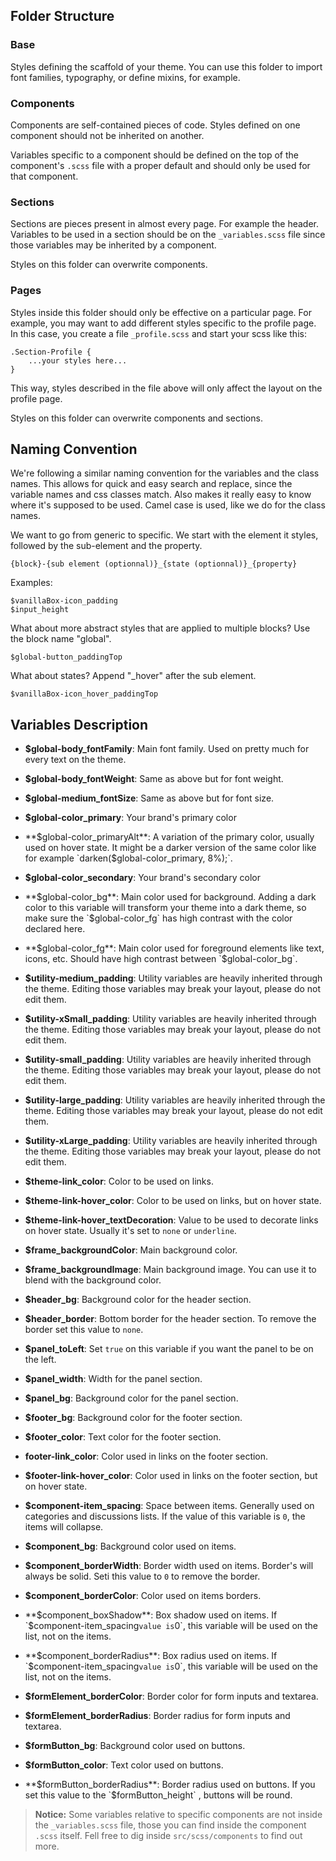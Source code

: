## Folder Structure

### Base

Styles defining the scaffold of your theme. You can use this folder to import font families, typography, or define mixins, for example.

### Components

Components are self-contained pieces of code. Styles defined on one component should not be inherited on another.

Variables specific to a component should be defined on the top of the component's `.scss` file with a proper default and should only be used for that component.

### Sections

Sections are pieces present in almost every page. For example the header. Variables to be used in a section should be on the `_variables.scss` file since those variables may be inherited by a component.

Styles on this folder can overwrite components.

### Pages

Styles inside this folder should only be effective on a particular page. For example, you may want to add different styles specific to the profile page. In this case, you create a file `_profile.scss` and start your scss like this:

```
.Section-Profile {
    ...your styles here...
}
```

This way, styles described in the file above will only affect the layout on the profile page.

Styles on this folder can overwrite components and sections.

## Naming Convention

We're following a similar naming convention for the variables and the class names. This allows for quick and easy search and replace, since the variable names and css classes match. Also makes it really easy to know where it's supposed to be used. Camel case is used, like we do for the class names.

We want to go from generic to specific. We start with the element it styles, followed by the sub-element and the property.

```
{block}-{sub element (optionnal)}_{state (optionnal)}_{property}
```

Examples:

```
$vanillaBox-icon_padding
$input_height
```

What about more abstract styles that are applied to multiple blocks? Use the block name "global".

```
$global-button_paddingTop
```

What about states? Append "_hover" after the sub element.

```
$vanillaBox-icon_hover_paddingTop
```

## Variables Description

- **$global-body_fontFamily**: Main font family. Used on pretty much for every text on the theme.
- **$global-body_fontWeight**: Same as above but for font weight.
- **$global-medium_fontSize**: Same as above but for font size.
- **$global-color_primary**: Your brand's primary color
- **$global-color_primaryAlt**: A variation of the primary color, usually used on hover state. It might be a darker version of the same color like for example `darken($global-color_primary, 8%);`.
- **$global-color_secondary**: Your brand's secondary color
- **$global-color_bg**: Main color used for background. Adding a dark color to this variable will transform your theme into a dark theme, so make sure the `$global-color_fg` has high contrast with the color declared here.
- **$global-color_fg**: Main color used for foreground elements like text, icons, etc. Should have high contrast between `$global-color_bg`.



- **$utility-medium_padding**: Utility variables are heavily inherited through the theme. Editing those variables may break your layout, please do not edit them.
- **$utility-xSmall_padding**: Utility variables are heavily inherited through the theme. Editing those variables may break your layout, please do not edit them.
- **$utility-small_padding**: Utility variables are heavily inherited through the theme. Editing those variables may break your layout, please do not edit them.
- **$utility-large_padding**: Utility variables are heavily inherited through the theme. Editing those variables may break your layout, please do not edit them.
- **$utility-xLarge_padding**: Utility variables are heavily inherited through the theme. Editing those variables may break your layout, please do not edit them.



- **$theme-link_color**: Color to be used on links.
- **$theme-link-hover_color**: Color to be used on links, but on hover state.
- **$theme-link-hover_textDecoration**: Value to be used to decorate links on hover state. Usually it's set to `none` or `underline`.



- **$frame_backgroundColor**: Main background color.
- **$frame_backgroundImage**: Main background image. You can use it to blend with the background color.



- **$header_bg**: Background color for the header section.
- **$header_border**: Bottom border for the header section. To remove the border set this value to `none`.



- **$panel_toLeft**: Set `true` on this variable if you want the panel to be on the left.
- **$panel_width**: Width for the panel section.
- **$panel_bg**: Background color for the panel section.



- **$footer_bg**: Background color for the footer section.
- **$footer_color**: Text color for the footer section.
- **footer-link_color**: Color used in links on the footer section.
- **$footer-link-hover_color**: Color used in links on the footer section, but on hover state.



- **$component-item_spacing**: Space between items. Generally used on categories and discussions lists. If the value of this variable is `0`, the items will collapse. 
- **$component_bg**: Background color used on items.
- **$component_borderWidth**: Border width used on items. Border's will always be solid. Seti this value to `0` to remove the border.
- **$component_borderColor**: Color used on items borders.
- **$component_boxShadow**: Box shadow used on items. If `$component-item_spacing` value is `0`, this variable will be used on the list, not on the items.
- **$component_borderRadius**: Box radius used on items. If `$component-item_spacing` value is `0`, this variable will be used on the list, not on the items.



- **$formElement_borderColor**: Border color for form inputs and textarea.
- **$formElement_borderRadius**: Border radius for form inputs and textarea.



- **$formButton_bg**: Background color used on buttons.
- **$formButton_color**: Text color used on buttons.
- **$formButton_borderRadius**: Border radius used on buttons. If you set this value to the `$formButton_height` , buttons will be round.



>  **Notice:** Some variables relative to specific components are not inside the `_variables.scss` file, those you can find inside the component `.scss` itself. Fell free to dig inside  `src/scss/components` to find out more.

